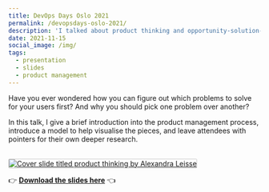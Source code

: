 ```yaml
---
title: DevOps Days Oslo 2021
permalink: /devopsdays-oslo-2021/
description: 'I talked about product thinking and opportunity-solution-trees.'
date: 2021-11-15
social_image: /img/
tags:
  - presentation
  - slides
  - product management
---
```

Have you ever wondered how you can figure out which problems to solve for your users first? And why you should pick one problem over another?

In this talk, I give a brief introduction into the product management process, introduce a model to help visualise the pieces, and leave attendees with pointers for their own deeper research.

<br>
<a href="/files/product-thinking-alexandra-leisse.pdf">
  <img src="/img/product-thinking.jpg" alt="Cover slide titled product thinking by Alexandra Leisse" style="border: 1px solid #ccc; border-radius: 2px;">
</a>

👉 [**Download the slides here**](/files/product-thinking-alexandra-leisse.pdf) 👈